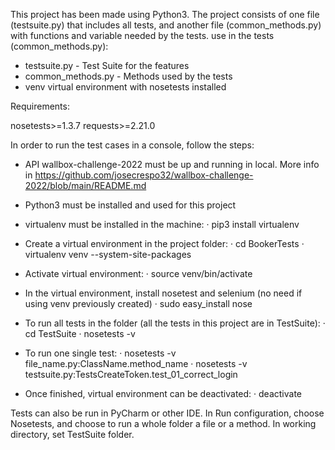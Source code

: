 This project has been made using Python3. The project consists of one file (testsuite.py) that includes all tests,
and another file (common_methods.py) with functions and variable needed by the tests.
use in the tests (common_methods.py):
   * testsuite.py - Test Suite for the features
   * common_methods.py - Methods used by the tests
   * venv virtual environment with nosetests installed

 Requirements:

nosetests>=1.3.7
requests>=2.21.0

In order to run the test cases in a console, follow the steps:

* API wallbox-challenge-2022 must be up and running in local.
More info in https://github.com/josecrespo32/wallbox-challenge-2022/blob/main/README.md

* Python3 must be installed and used for this project
* virtualenv must be installed in the machine:
    · pip3 install virtualenv
* Create a virtual environment in the project folder:
   · cd BookerTests
   · virtualenv venv --system-site-packages

* Activate virtual environment:
   · source venv/bin/activate

* In the virtual environment, install nosetest and selenium (no need if using venv previously created)
   · sudo easy_install nose

* To run all tests in the folder (all the tests in this project are in TestSuite):
   · cd TestSuite
   · nosetests -v

* To run one single test:
  · nosetests -v file_name.py:ClassName.method_name
  · nosetests -v testsuite.py:TestsCreateToken.test_01_correct_login

* Once finished, virtual environment can be deactivated:
  · deactivate


Tests can also be run in PyCharm or other IDE. In Run configuration, choose Nosetests, and choose to run a whole folder
a file or a method. In working directory, set TestSuite folder.